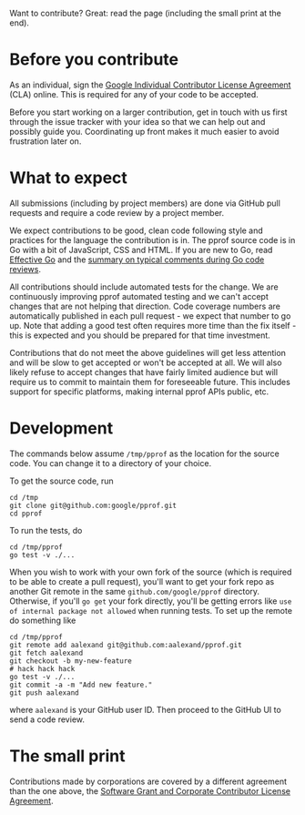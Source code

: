 Want to contribute? Great: read the page (including the small print at the end).

# Before you contribute

As an individual, sign the [Google Individual Contributor License
Agreement](https://cla.developers.google.com/about/google-individual) (CLA)
online. This is required for any of your code to be accepted.

Before you start working on a larger contribution, get in touch with us first
through the issue tracker with your idea so that we can help out and possibly
guide you. Coordinating up front makes it much easier to avoid frustration later
on.

# What to expect

All submissions (including by project members) are done via GitHub pull requests
and require a code review by a project member.

We expect contributions to be good, clean code following style and practices for
the language the contribution is in. The pprof source code is in Go with a bit
of JavaScript, CSS and HTML. If you are new to Go, read [Effective
Go](https://golang.org/doc/effective_go.html) and the [summary on typical
comments during Go code
reviews](https://github.com/golang/go/wiki/CodeReviewComments).

All contributions should include automated tests for the change. We are
continuously improving pprof automated testing and we can't accept changes that
are not helping that direction. Code coverage numbers are automatically
published in each pull request - we expect that number to go up.  Note that
adding a good test often requires more time than the fix itself - this is
expected and you should be prepared for that time investment.

Contributions that do not meet the above guidelines will get less attention and
will be slow to get accepted or won't be accepted at all. We will also likely
refuse to accept changes that have fairly limited audience but will require us
to commit to maintain them for foreseeable future. This includes support for
specific platforms, making internal pprof APIs public, etc.

# Development

The commands below assume `/tmp/pprof` as the location for the source code.
You can change it to a directory of your choice.

To get the source code, run

```
cd /tmp
git clone git@github.com:google/pprof.git
cd pprof
```

To run the tests, do

```
cd /tmp/pprof
go test -v ./...
```

When you wish to work with your own fork of the source (which is required to be
able to create a pull request), you'll want to get your fork repo as another Git
remote in the same `github.com/google/pprof` directory. Otherwise, if you'll `go
get` your fork directly, you'll be getting errors like `use of internal package
not allowed` when running tests.  To set up the remote do something like

```
cd /tmp/pprof
git remote add aalexand git@github.com:aalexand/pprof.git
git fetch aalexand
git checkout -b my-new-feature
# hack hack hack
go test -v ./...
git commit -a -m "Add new feature."
git push aalexand
```

where `aalexand` is your GitHub user ID. Then proceed to the GitHub UI to send a
code review.

# The small print

Contributions made by corporations are covered by a different agreement than the
one above, the [Software Grant and Corporate Contributor License
Agreement](https://cla.developers.google.com/about/google-corporate).
